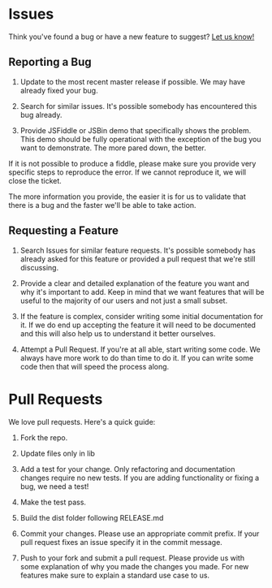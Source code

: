 # Issues

Think you've found a bug or have a new feature to suggest? [Let us know!](https://github.com/ruhley/angular-color-picker/issues)

## Reporting a Bug
1. Update to the most recent master release if possible. We may have already
fixed your bug.

2. Search for similar issues. It's possible somebody has encountered
this bug already.

3. Provide JSFiddle or JSBin demo that specifically shows the problem. This
demo should be fully operational with the exception of the bug you want to
demonstrate. The more pared down, the better.

If it is not possible to produce a fiddle, please make sure you provide very
specific steps to reproduce the error. If we cannot reproduce it, we will
close the ticket.

The more information you provide, the easier it is for us to validate that
there is a bug and the faster we'll be able to take action.

## Requesting a Feature

1. Search Issues for similar feature requests. It's possible somebody has
already asked for this feature or provided a pull request that we're still
discussing.

2. Provide a clear and detailed explanation of the feature you want and why
it's important to add. Keep in mind that we want features that will be useful
to the majority of our users and not just a small subset.

3. If the feature is complex, consider writing some initial documentation for
it. If we do end up accepting the feature it will need to be documented and
this will also help us to understand it better ourselves.

4. Attempt a Pull Request. If you're at all able, start writing some code. We
always have more work to do than time to do it. If you can write some code
then that will speed the process along.

# Pull Requests

We love pull requests. Here's a quick guide:

1. Fork the repo.

2. Update files only in lib

3. Add a test for your change. Only refactoring and documentation changes
require no new tests. If you are adding functionality or fixing a bug, we need
a test!

3. Make the test pass.

5. Build the dist folder following RELEASE.md

4. Commit your changes. Please use an appropriate commit prefix.
If your pull request fixes an issue specify it in the commit message.

5. Push to your fork and submit a pull request. Please provide us with some
explanation of why you made the changes you made. For new features make sure to
explain a standard use case to us.
